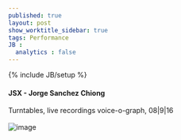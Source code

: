 ```yaml
---
published: true
layout: post
show_worktitle_sidebar: true
tags: Performance
JB :
  analytics : false
---
```


{% include JB/setup %}


<p>
<h4>JSX - Jorge Sanchez Chiong</h4>	
Turntables, live recordings voice-o-graph, 08|9|16
<br /><br />

<img src="{{ site.url }}/images/jorge_sanchez.jpg" alt="image">
</p>

